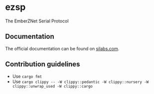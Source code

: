 # ezsp
The  EmberZNet Serial Protocol

## Documentation
The official documentation can be found on [silabs.com](https://www.silabs.com/documents/public/user-guides/ug100-ezsp-reference-guide.pdf).

## Contribution guidelines
* Use `cargo fmt`
* Use `cargo clippy -- -W clippy::pedantic -W clippy::nursery -W clippy::unwrap_used -W clippy::cargo`